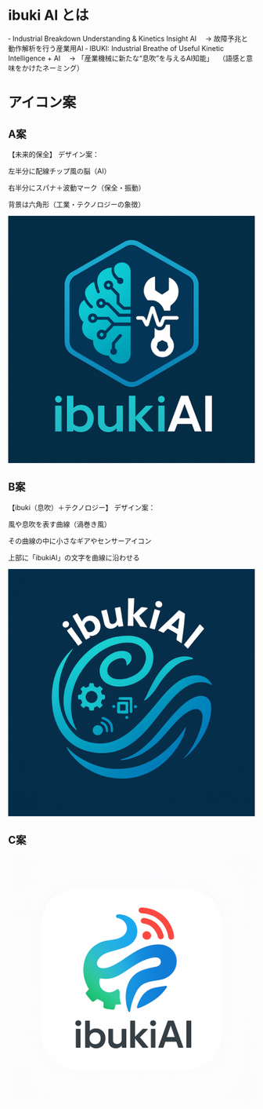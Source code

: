 # ibuki AI とは
‐ Industrial Breakdown Understanding & Kinetics Insight AI
　→ 故障予兆と動作解析を行う産業用AI
‐ IBUKI: Industrial Breathe of Useful Kinetic Intelligence + AI
　→ 「産業機械に新たな“息吹”を与えるAI知能」
　（語感と意味をかけたネーミング）

# アイコン案
## A案
【未来的保全】
デザイン案：

左半分に配線チップ風の脳（AI）

右半分にスパナ＋波動マーク（保全・振動）

背景は六角形（工業・テクノロジーの象徴）

![ibukiAI-a.png](./icon/ibukiAI-a.png)

## B案
【ibuki（息吹）＋テクノロジー】
デザイン案：

風や息吹を表す曲線（渦巻き風）

その曲線の中に小さなギアやセンサーアイコン

上部に「ibukiAI」の文字を曲線に沿わせる

![ibukiAI-b.png](./icon/ibukiAI-b.png)

## C案

![ibukiAI-c.png](./icon/ibukiAI-c.png)
